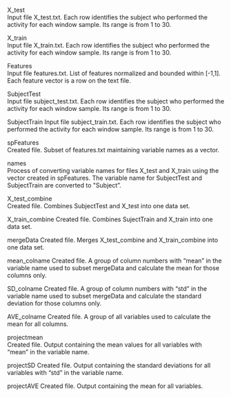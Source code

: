 X_test     
Input file 
X_test.txt. Each row identifies the subject who performed the activity for each window sample. Its range is from 1 to 30.

X_train    
Input file 
X_train.txt. Each row identifies the subject who performed the activity for each window sample. Its range is from 1 to 30.

Features   
Input file 
features.txt. List of features normalized and bounded within [-1,1].  Each feature vector is a row on the text file.

SubjectTest  
Input file 
subject_test.txt. Each row identifies the subject who performed the activity for each window sample. Its range is from 1 to 30.

SubjectTrain 
Input file 
subject_train.txt. Each row identifies the subject who performed the activity for each window sample. Its range is from 1 to 30.

spFeatures  
Created file. 
Subset of features.txt maintaining variable names as a vector.

names  
Process of converting variable names for files X_test and X_train using the vector created in spFeatures. The variable name for SubjectTest and SubjectTrain are converted to "Subject”.
 
X_test_combine  
Created file. 
Combines SubjectTest and X_test into one data set.

X_train_combine 
Created file. 
Combines SujectTrain and X_train into one data set.

mergeData 
Created file. 
Merges X_test_combine and X_train_combine into one data set.

mean_colname 
Created file. 
A group of column numbers with “mean” in the variable name used to subset mergeData and calculate the mean for those columns only.

SD_colname 
Created file. 
A group of column numbers with “std” in the variable name used to subset mergeData and calculate the standard deviation for those columns only.

AVE_colname 
Created file. 
A group of all variables used to calculate the mean for all columns.

projectmean  
Created file. 
Output containing the mean values for all variables with “mean” in the variable name.

projectSD 
Created file. 
Output containing the standard deviations for all variables with “std” in the variable name.

projectAVE 
Created file. 
Output containing the mean for all variables.

